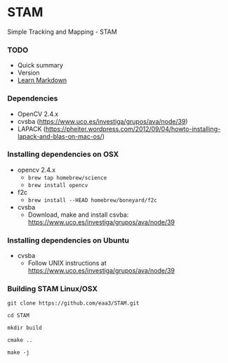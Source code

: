 # STAM
Simple Tracking and Mapping - STAM

### TODO ###

* Quick summary
* Version
* [Learn Markdown](https://bitbucket.org/tutorials/markdowndemo)

### Dependencies ###

* OpenCV 2.4.x
* cvsba (https://www.uco.es/investiga/grupos/ava/node/39)
* LAPACK (https://pheiter.wordpress.com/2012/09/04/howto-installing-lapack-and-blas-on-mac-os/)


### Installing dependencies on OSX ###

* opencv 2.4.x
  * ``brew tap homebrew/science``
  * `` brew install opencv ``
* f2c
  * ``brew install --HEAD homebrew/boneyard/f2c``
* cvsba
  * Download, make and install csvba: https://www.uco.es/investiga/grupos/ava/node/39
  
### Installing dependencies on Ubuntu ###

* cvsba
  * Follow UNIX instructions at https://www.uco.es/investiga/grupos/ava/node/39



### Building STAM Linux/OSX ###

````
git clone https://github.com/eaa3/STAM.git

cd STAM
   
mkdir build 

cmake ..

make -j 
````
